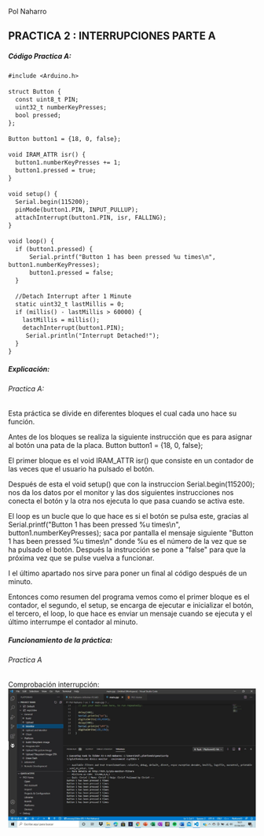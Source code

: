 Pol Naharro
## PRACTICA 2 : INTERRUPCIONES PARTE A

##### Código Practica A: 

```
#include <Arduino.h>

struct Button {
  const uint8_t PIN;
  uint32_t numberKeyPresses;
  bool pressed;
};

Button button1 = {18, 0, false};

void IRAM_ATTR isr() {
  button1.numberKeyPresses += 1;
  button1.pressed = true;
}

void setup() {
  Serial.begin(115200);
  pinMode(button1.PIN, INPUT_PULLUP);
  attachInterrupt(button1.PIN, isr, FALLING);
}

void loop() {
  if (button1.pressed) {
      Serial.printf("Button 1 has been pressed %u times\n", button1.numberKeyPresses);
      button1.pressed = false;
  }

  //Detach Interrupt after 1 Minute
  static uint32_t lastMillis = 0;
  if (millis() - lastMillis > 60000) {
    lastMillis = millis();
    detachInterrupt(button1.PIN);
     Serial.println("Interrupt Detached!");
  }
}
```

##### Explicación:

###### Practica A: 

Esta práctica se divide en diferentes bloques el cual cada uno hace su función.

Antes de los bloques se realiza la siguiente instrucción que es para asignar al botón una pata de la placa. Button button1 = {18, 0, false};

El primer bloque es el void IRAM_ATTR isr() que consiste en un contador de las veces que el usuario ha pulsado el botón.

Después de esta el void setup() que con la instruccion Serial.begin(115200); nos da los datos por el monitor y las dos siguientes instrucciones nos conecta el botón y la otra nos ejecuta lo que pasa cuando se activa este.

El loop es un bucle que lo que hace es si el botón se pulsa este, gracias al Serial.printf("Button 1 has been pressed %u times\n", button1.numberKeyPresses); saca por pantalla el mensaje siguiente "Button 1 has been pressed %u times\n" donde %u es el número de la vez que se ha pulsado el botón. Después la instrucción se pone a "false" para que la próxima vez que se pulse vuelva a funcionar.

I el último apartado nos sirve para poner un final al código después de un minuto.

Entonces como resumen del programa vemos como el primer bloque es el contador, el segundo, el setup, se encarga de ejecutar e inicializar el botón, el tercero, el loop, lo que hace es enviar un mensaje cuando se ejecuta y el último interrumpe el contador al minuto.

##### Funcionamiento de la práctica:

###### Practica A

Comprobación interrupción:
![alt text](boton1.jpg)